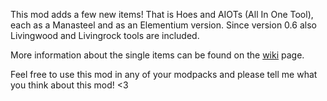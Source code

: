 This mod adds a few new items! That is Hoes and AIOTs (All In One Tool), each as a Manasteel and as an Elementium version. Since version 0.6 also Livingwood and Livingrock tools are included.

More information about the single items can be found on the [wiki](https://github.com/MelanX/aiotbotania/wiki/) page.

Feel free to use this mod in any of your modpacks and please tell me what you think about this mod! <3
